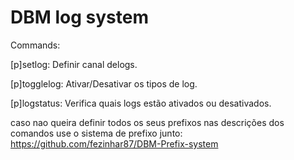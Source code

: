 # DBM log system


Commands:

[p]setlog: Definir canal delogs.

[p]togglelog: Ativar/Desativar os tipos de log.

[p]logstatus: Verifica quais logs estão ativados ou desativados.

caso nao queira definir todos os seus prefixos nas descrições dos comandos use o sistema de  prefixo junto: https://github.com/fezinhar87/DBM-Prefix-system


